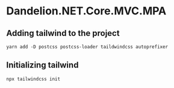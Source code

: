 # Dandelion.NET.Core.MVC.MPA

## Adding tailwind to the project
`yarn add -D postcss postcss-loader taildwindcss autoprefixer`
## Initializing tailwind
`npx tailwindcss init`


